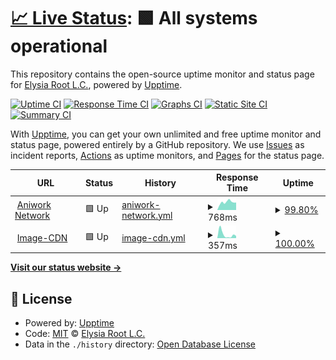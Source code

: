 # [📈 Live Status](https://uptime.ani.work): <!--live status--> **🟩 All systems operational**

This repository contains the open-source uptime monitor and status page for [Elysia Root L.C.](https://uptime.ani.work), powered by [Upptime](https://github.com/upptime/upptime).

[![Uptime CI](https://github.com/elysiaroot/aniwork-uptime/workflows/Uptime%20CI/badge.svg)](https://github.com/elysiaroot/aniwork-uptime/actions?query=workflow%3A%22Uptime+CI%22)
[![Response Time CI](https://github.com/elysiaroot/aniwork-uptime/workflows/Response%20Time%20CI/badge.svg)](https://github.com/elysiaroot/aniwork-uptime/actions?query=workflow%3A%22Response+Time+CI%22)
[![Graphs CI](https://github.com/elysiaroot/aniwork-uptime/workflows/Graphs%20CI/badge.svg)](https://github.com/elysiaroot/aniwork-uptime/actions?query=workflow%3A%22Graphs+CI%22)
[![Static Site CI](https://github.com/elysiaroot/aniwork-uptime/workflows/Static%20Site%20CI/badge.svg)](https://github.com/elysiaroot/aniwork-uptime/actions?query=workflow%3A%22Static+Site+CI%22)
[![Summary CI](https://github.com/elysiaroot/aniwork-uptime/workflows/Summary%20CI/badge.svg)](https://github.com/elysiaroot/aniwork-uptime/actions?query=workflow%3A%22Summary+CI%22)

With [Upptime](https://upptime.js.org), you can get your own unlimited and free uptime monitor and status page, powered entirely by a GitHub repository. We use [Issues](https://github.com/elysiaroot/aniwork-uptime/issues) as incident reports, [Actions](https://github.com/elysiaroot/aniwork-uptime/actions) as uptime monitors, and [Pages](https://uptime.ani.work) for the status page.

<!--start: status pages-->
<!-- This summary is generated by Upptime (https://github.com/upptime/upptime) -->
<!-- Do not edit this manually, your changes will be overwritten -->
<!-- prettier-ignore -->
| URL | Status | History | Response Time | Uptime |
| --- | ------ | ------- | ------------- | ------ |
| <img alt="" src="https://icons.duckduckgo.com/ip3/ani.work.ico" height="13"> [Aniwork Network](https://ani.work/) | 🟩 Up | [aniwork-network.yml](https://github.com/elysiaroot/aniwork-uptime/commits/HEAD/history/aniwork-network.yml) | <details><summary><img alt="Response time graph" src="./graphs/aniwork-network/response-time-week.png" height="20"> 768ms</summary><br><a href="https://uptime.ani.work/history/aniwork-network"><img alt="Response time 768" src="https://img.shields.io/endpoint?url=https%3A%2F%2Fraw.githubusercontent.com%2Felysiaroot%2Faniwork-uptime%2FHEAD%2Fapi%2Faniwork-network%2Fresponse-time.json"></a><br><a href="https://uptime.ani.work/history/aniwork-network"><img alt="24-hour response time 900" src="https://img.shields.io/endpoint?url=https%3A%2F%2Fraw.githubusercontent.com%2Felysiaroot%2Faniwork-uptime%2FHEAD%2Fapi%2Faniwork-network%2Fresponse-time-day.json"></a><br><a href="https://uptime.ani.work/history/aniwork-network"><img alt="7-day response time 768" src="https://img.shields.io/endpoint?url=https%3A%2F%2Fraw.githubusercontent.com%2Felysiaroot%2Faniwork-uptime%2FHEAD%2Fapi%2Faniwork-network%2Fresponse-time-week.json"></a><br><a href="https://uptime.ani.work/history/aniwork-network"><img alt="30-day response time 768" src="https://img.shields.io/endpoint?url=https%3A%2F%2Fraw.githubusercontent.com%2Felysiaroot%2Faniwork-uptime%2FHEAD%2Fapi%2Faniwork-network%2Fresponse-time-month.json"></a><br><a href="https://uptime.ani.work/history/aniwork-network"><img alt="1-year response time 768" src="https://img.shields.io/endpoint?url=https%3A%2F%2Fraw.githubusercontent.com%2Felysiaroot%2Faniwork-uptime%2FHEAD%2Fapi%2Faniwork-network%2Fresponse-time-year.json"></a></details> | <details><summary><a href="https://uptime.ani.work/history/aniwork-network">99.80%</a></summary><a href="https://uptime.ani.work/history/aniwork-network"><img alt="All-time uptime 99.80%" src="https://img.shields.io/endpoint?url=https%3A%2F%2Fraw.githubusercontent.com%2Felysiaroot%2Faniwork-uptime%2FHEAD%2Fapi%2Faniwork-network%2Fuptime.json"></a><br><a href="https://uptime.ani.work/history/aniwork-network"><img alt="24-hour uptime 98.67%" src="https://img.shields.io/endpoint?url=https%3A%2F%2Fraw.githubusercontent.com%2Felysiaroot%2Faniwork-uptime%2FHEAD%2Fapi%2Faniwork-network%2Fuptime-day.json"></a><br><a href="https://uptime.ani.work/history/aniwork-network"><img alt="7-day uptime 99.80%" src="https://img.shields.io/endpoint?url=https%3A%2F%2Fraw.githubusercontent.com%2Felysiaroot%2Faniwork-uptime%2FHEAD%2Fapi%2Faniwork-network%2Fuptime-week.json"></a><br><a href="https://uptime.ani.work/history/aniwork-network"><img alt="30-day uptime 99.80%" src="https://img.shields.io/endpoint?url=https%3A%2F%2Fraw.githubusercontent.com%2Felysiaroot%2Faniwork-uptime%2FHEAD%2Fapi%2Faniwork-network%2Fuptime-month.json"></a><br><a href="https://uptime.ani.work/history/aniwork-network"><img alt="1-year uptime 99.80%" src="https://img.shields.io/endpoint?url=https%3A%2F%2Fraw.githubusercontent.com%2Felysiaroot%2Faniwork-uptime%2FHEAD%2Fapi%2Faniwork-network%2Fuptime-year.json"></a></details>
| <img alt="" src="https://icons.duckduckgo.com/ip3/cdn.ani.work.ico" height="13"> [Image-CDN](https://cdn.ani.work/media_attachments/files/109/368/607/400/125/411/original/073fc528ace47db4.png) | 🟩 Up | [image-cdn.yml](https://github.com/elysiaroot/aniwork-uptime/commits/HEAD/history/image-cdn.yml) | <details><summary><img alt="Response time graph" src="./graphs/image-cdn/response-time-week.png" height="20"> 357ms</summary><br><a href="https://uptime.ani.work/history/image-cdn"><img alt="Response time 357" src="https://img.shields.io/endpoint?url=https%3A%2F%2Fraw.githubusercontent.com%2Felysiaroot%2Faniwork-uptime%2FHEAD%2Fapi%2Fimage-cdn%2Fresponse-time.json"></a><br><a href="https://uptime.ani.work/history/image-cdn"><img alt="24-hour response time 917" src="https://img.shields.io/endpoint?url=https%3A%2F%2Fraw.githubusercontent.com%2Felysiaroot%2Faniwork-uptime%2FHEAD%2Fapi%2Fimage-cdn%2Fresponse-time-day.json"></a><br><a href="https://uptime.ani.work/history/image-cdn"><img alt="7-day response time 357" src="https://img.shields.io/endpoint?url=https%3A%2F%2Fraw.githubusercontent.com%2Felysiaroot%2Faniwork-uptime%2FHEAD%2Fapi%2Fimage-cdn%2Fresponse-time-week.json"></a><br><a href="https://uptime.ani.work/history/image-cdn"><img alt="30-day response time 357" src="https://img.shields.io/endpoint?url=https%3A%2F%2Fraw.githubusercontent.com%2Felysiaroot%2Faniwork-uptime%2FHEAD%2Fapi%2Fimage-cdn%2Fresponse-time-month.json"></a><br><a href="https://uptime.ani.work/history/image-cdn"><img alt="1-year response time 357" src="https://img.shields.io/endpoint?url=https%3A%2F%2Fraw.githubusercontent.com%2Felysiaroot%2Faniwork-uptime%2FHEAD%2Fapi%2Fimage-cdn%2Fresponse-time-year.json"></a></details> | <details><summary><a href="https://uptime.ani.work/history/image-cdn">100.00%</a></summary><a href="https://uptime.ani.work/history/image-cdn"><img alt="All-time uptime 100.00%" src="https://img.shields.io/endpoint?url=https%3A%2F%2Fraw.githubusercontent.com%2Felysiaroot%2Faniwork-uptime%2FHEAD%2Fapi%2Fimage-cdn%2Fuptime.json"></a><br><a href="https://uptime.ani.work/history/image-cdn"><img alt="24-hour uptime 100.00%" src="https://img.shields.io/endpoint?url=https%3A%2F%2Fraw.githubusercontent.com%2Felysiaroot%2Faniwork-uptime%2FHEAD%2Fapi%2Fimage-cdn%2Fuptime-day.json"></a><br><a href="https://uptime.ani.work/history/image-cdn"><img alt="7-day uptime 100.00%" src="https://img.shields.io/endpoint?url=https%3A%2F%2Fraw.githubusercontent.com%2Felysiaroot%2Faniwork-uptime%2FHEAD%2Fapi%2Fimage-cdn%2Fuptime-week.json"></a><br><a href="https://uptime.ani.work/history/image-cdn"><img alt="30-day uptime 100.00%" src="https://img.shields.io/endpoint?url=https%3A%2F%2Fraw.githubusercontent.com%2Felysiaroot%2Faniwork-uptime%2FHEAD%2Fapi%2Fimage-cdn%2Fuptime-month.json"></a><br><a href="https://uptime.ani.work/history/image-cdn"><img alt="1-year uptime 100.00%" src="https://img.shields.io/endpoint?url=https%3A%2F%2Fraw.githubusercontent.com%2Felysiaroot%2Faniwork-uptime%2FHEAD%2Fapi%2Fimage-cdn%2Fuptime-year.json"></a></details>

<!--end: status pages-->

[**Visit our status website →**](https://uptime.ani.work)

## 📄 License

- Powered by: [Upptime](https://github.com/upptime/upptime)
- Code: [MIT](./LICENSE) © [Elysia Root L.C.](https://uptime.ani.work)
- Data in the `./history` directory: [Open Database License](https://opendatacommons.org/licenses/odbl/1-0/)
